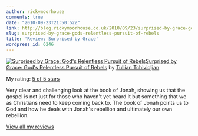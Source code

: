 ```yaml
---
author: rickymoorhouse
comments: true
date: "2010-09-23T21:50:52Z"
link: http://blog.rickymoorhouse.co.uk/2010/09/23/surprised-by-grace-gods-relentless-pursuit-of-rebels/
slug: surprised-by-grace-gods-relentless-pursuit-of-rebels
title: 'Review: Surprised by Grace'
wordpress_id: 6246
---
```


[![Surprised by Grace: God's Relentless Pursuit of Rebels](http://photo.goodreads.com/books/1275863068m/6945363.jpg)](http://www.goodreads.com/book/show/6945363-surprised-by-grace)[Surprised by Grace: God's Relentless Pursuit of Rebels](http://www.goodreads.com/book/show/6945363-surprised-by-grace) by [Tullian Tchividjian](http://www.goodreads.com/author/show/788130.Tullian_Tchividjian)

My rating: [5 of 5 stars](http://www.goodreads.com/review/show/119303943)

Very clear and challenging look at the book of Jonah, showing us that the gospel is not just for those who haven't yet heard it but something that we as Christians need to keep coming back to.  The book of Jonah points us to God and how he deals with Jonah's rebellion and ultimately our own rebellion.

[View all my reviews](http://www.goodreads.com/review/list/3449499-ricky)
